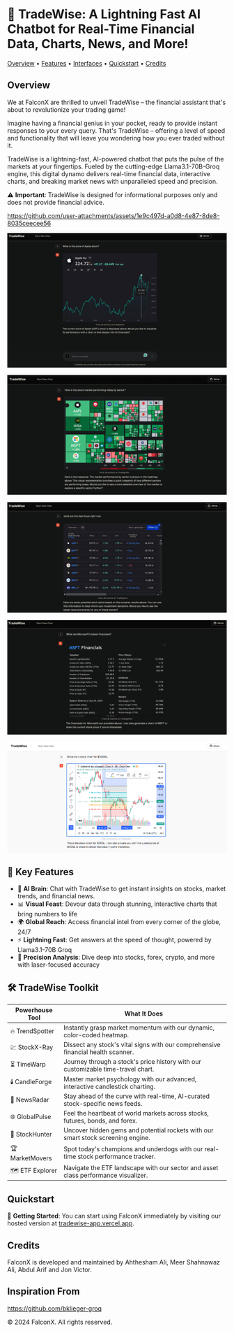 # 🚀 TradeWise: A Lightning Fast AI Chatbot for Real-Time Financial Data, Charts, News, and More!

[Overview](#overview) • [Features](#features) • [Interfaces](#interfaces) • [Quickstart](#quickstart) • [Credits](#credits)

## Overview

We at FalconX are thrilled to unveil TradeWise – the financial assistant that's about to revolutionize your trading game!

Imagine having a financial genius in your pocket, ready to provide instant responses to your every query. That's TradeWise – offering a level of speed and functionality that will leave you wondering how you ever traded without it.

TradeWise is a lightning-fast, AI-powered chatbot that puts the pulse of the markets at your fingertips. Fueled by the cutting-edge Llama3.1-70B-Groq engine, this digital dynamo delivers real-time financial data, interactive charts, and breaking market news with unparalleled speed and precision.

⚠️ **Important**: TradeWise is designed for informational purposes only and does not provide financial advice.

https://github.com/user-attachments/assets/1e9c497d-a0d8-4e87-8de8-8035ceecee56

![AppleStock](img/AppleStock.jpg)

![Heatmap](img/heatmap.jpg)

![TradingView](img/TradingView.jpg)

![Financials](img/Financials.png)

![Candlesticks](img/Candlesticks.png)

## 🌟 Key Features

- 🧠 **AI Brain**: Chat with TradeWise to get instant insights on stocks, market trends, and financial news.
- 📊 **Visual Feast**: Devour data through stunning, interactive charts that bring numbers to life
- 🌍 **Global Reach**: Access financial intel from every corner of the globe, 24/7
- ⚡ **Lightning Fast**: Get answers at the speed of thought, powered by Llama3.1-70B Groq
- 🎯 **Precision Analysis**: Dive deep into stocks, forex, crypto, and more with laser-focused accuracy

## 🛠️ TradeWise Toolkit

| Powerhouse Tool | What It Does                                                                       |
| --------------- | ---------------------------------------------------------------------------------- |
| 🔥 TrendSpotter | Instantly grasp market momentum with our dynamic, color-coded heatmap.             |
| 💹 StockX-Ray   | Dissect any stock's vital signs with our comprehensive financial health scanner.   |
| ⏳ TimeWarp     | Journey through a stock's price history with our customizable time-travel chart.   |
| 🕯️ CandleForge  | Master market psychology with our advanced, interactive candlestick charting.      |
| 📡 NewsRadar    | Stay ahead of the curve with real-time, AI-curated stock-specific news feeds.      |
| 🌐 GlobalPulse  | Feel the heartbeat of world markets across stocks, futures, bonds, and forex.      |
| 🎯 StockHunter  | Uncover hidden gems and potential rockets with our smart stock screening engine.   |
| 🏆 MarketMovers | Spot today's champions and underdogs with our real-time stock performance tracker. |
| 🗺️ ETF Explorer | Navigate the ETF landscape with our sector and asset class performance visualizer. |

## Quickstart

🚀 **Getting Started**: You can start using FalconX immediately by visiting our hosted version at [tradewise-app.vercel.app](https://trade-wise-theta.vercel.app/).

## Credits

FalconX is developed and maintained by Ahthesham Ali, Meer Shahnawaz Ali, Abdul Arif and Jon Victor.

## Inspiration From

https://github.com/bklieger-groq

© 2024 FalconX. All rights reserved.
